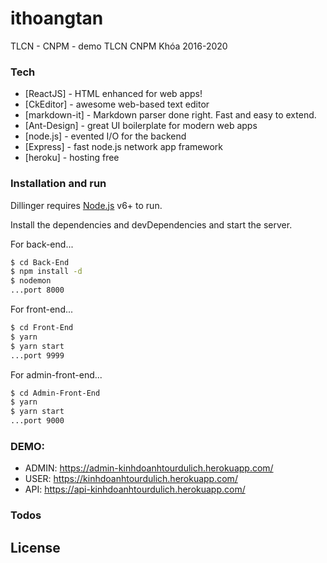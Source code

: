 # ithoangtan

TLCN - CNPM - demo TLCN CNPM Khóa 2016-2020

### Tech

- [ReactJS] - HTML enhanced for web apps!
- [CkEditor] - awesome web-based text editor
- [markdown-it] - Markdown parser done right. Fast and easy to extend.
- [Ant-Design] - great UI boilerplate for modern web apps
- [node.js] - evented I/O for the backend
- [Express] - fast node.js network app framework
- [heroku] - hosting free

### Installation and run

Dillinger requires [Node.js](https://nodejs.org/) v6+ to run.

Install the dependencies and devDependencies and start the server.

For back-end...

```sh
$ cd Back-End
$ npm install -d
$ nodemon
...port 8000
```

For front-end...

```sh
$ cd Front-End
$ yarn
$ yarn start
...port 9999
```

For admin-front-end...

```sh
$ cd Admin-Front-End
$ yarn
$ yarn start
...port 9000
```

### DEMO:

- ADMIN: https://admin-kinhdoanhtourdulich.herokuapp.com/
- USER: https://kinhdoanhtourdulich.herokuapp.com/
- API: https://api-kinhdoanhtourdulich.herokuapp.com/

### Todos

## License
